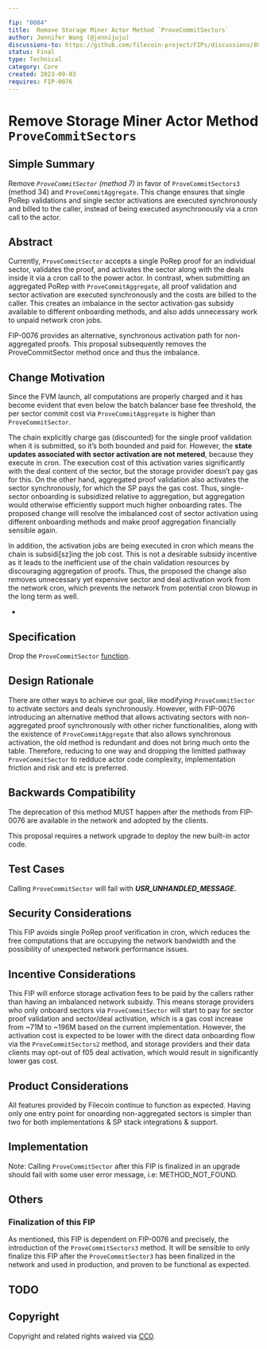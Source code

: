 ```yaml
---

fip: "0084"
title:  Remove Storage Miner Actor Method `ProveCommitSectors`  
author: Jennifer Wang (@jennijuju)
discussions-to: https://github.com/filecoin-project/FIPs/discussions/899
status: Final
type: Technical 
category: Core
created: 2023-09-03
requires: FIP-0076
---
```


# Remove Storage Miner Actor Method `ProveCommitSectors`

## Simple Summary

Remove *`ProveCommitSector` (method 7)* in favor of `ProveCommitSectors3` (method 34) and `ProveCommitAggregate`. This change ensures that single PoRep validations and single sector activations are executed synchronously and billed to the caller, instead of being executed asynchronously via a cron call to the actor.

## Abstract

Currently, `ProveCommitSector` accepts a single PoRep proof for an individual sector, validates the proof, and activates the sector along with the deals inside it via a cron call to the power actor. In contrast, when submitting an aggregated PoRep with `ProveCommitAggregate`, all proof validation and sector activation are executed synchronously and the costs are billed to the caller. This creates an imbalance in the sector activation gas subsidy available to different onboarding methods, and also adds unnecessary work to unpaid network cron jobs.

FIP-0076 provides an alternative, synchronous activation path for non-aggregated proofs. This proposal subsequently removes the ProveCommitSector method once and thus the imbalance.

## Change Motivation

Since the FVM launch, all computations are properly charged and it has become evident that even below the batch balancer base fee threshold, the per sector commit cost via `ProveCommitAggregate` is higher than `ProveCommitSector`.

The chain explicitly charge gas (discounted) for the single proof validation when it is submitted, so it’s both bounded and paid for. However, the **state updates associated with sector activation are not metered**, because they execute in cron. The execution cost of this activation varies significantly with the deal content of the sector, but the storage provider doesn’t pay gas for this. On the other hand, aggregated proof validation also activates the sector synchronously, for which the SP pays the gas cost. Thus, single-sector onboarding is subsidized relative to aggregation, but aggregation would otherwise efficiently support much higher onboarding rates. The proposed change will resolve the imbalanced cost of sector activation using different onboarding methods and make proof aggregation financially sensible again.

In addition, the activation jobs are being executed in cron which means the chain is subsidi[sz]ing the job cost. This is not a desirable subsidy incentive as it leads to the inefficient use of the chain validation resources by discouraging aggregation of proofs. Thus, the proposed the change also removes unnecessary yet expensive sector and deal activation work from the network cron, which prevents the network from potential cron blowup in the long term as well.

- <TODO add fvm syscall  to be removed>  

## Specification

Drop the `ProveCommitSector` [function](https://github.com/filecoin-project/builtin-actors/blob/807630512ba0df9a2d41836f7591c3607ddb0d4f/actors/miner/src/lib.rs#L1775-L1828). 

## Design Rationale

There are other ways to achieve our goal, like modifying `ProveCommitSector` to activate sectors and deals synchronously. However, with FIP-0076 introducing an alternative method that allows activating sectors with non-aggregated proof synchronously with other richer functionalities, along with the existence of `ProveCommitAggregate` that also allows synchronous activation, the old method is redundant and does not bring much onto the table. Therefore, reducing to one way and dropping the limitted pathway `ProveCommitSector` to redduce actor code complexity, implementation friction and risk and etc is preferred.

## Backwards Compatibility

The deprecation of this method MUST happen after the methods from FIP-0076 are available in the network and adopted by the clients.  

This proposal requires a network upgrade to deploy the new built-in actor code.

## Test Cases


Calling `ProveCommitSector` will fail with ***USR_UNHANDLED_MESSAGE.***

## Security Considerations

This FIP avoids single PoRep proof verification in cron, which reduces the free computations that are occupying the network bandwidth and the possibility of unexpected network performance issues.

## Incentive Considerations

This FIP will enforce storage activation fees to be paid by the callers rather than having an imbalanced network subsidy. This means storage providers who only onboard sectors via `ProveCommitSector` will start to pay for sector proof validation and sector/deal activation, which is a gas cost increase from ~71M to ~196M based on the current implementation. However, the activation cost is expected to be lower with the direct data onboarding flow via the `ProveCommitSectors2` method, and storage providers and their data clients may opt-out of f05 deal activation, which would result in significantly lower gas cost.

## Product Considerations

All features provided by Filecoin continue to function as expected. Having only one entry point for onoarding non-aggregated sectors is simpler than two for both implementations & SP stack integrations & support.


## Implementation

<TODO>

Note: Calling `ProveCommitSector` after this FIP is finalized in an upgrade should fail with some user error message, i.e: METHOD_NOT_FOUND.

## Others

### Finalization of this FIP

As mentioned, this FIP is dependent on FIP-0076 and precisely, the introduction of the `ProveCommitSectors3` method. It will be sensible to only finalize this FIP after the `ProveCommitSector3` has been finalized in the network and used in production, and proven to be functional as expected.

## TODO

<!--A section that lists any unresolved issues or tasks that are part of the FIP proposal. Examples of these include performing benchmarking to know gas fees, validate claims made in the FIP once the final implementation is ready, etc. A FIP can only move to a “Last Call” status once all these items have been resolved.-->


## Copyright

Copyright and related rights waived via [CC0](https://creativecommons.org/publicdomain/zero/1.0/).
